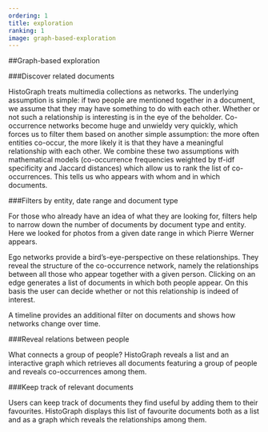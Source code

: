 ```yaml
---
ordering: 1
title: exploration
ranking: 1
image: graph-based-exploration
---
```


##Graph-based exploration

###Discover related documents


HistoGraph treats multimedia collections as networks. The underlying assumption is simple: if two people are mentioned together in a document, we assume that they may have something to do with each other. Whether or not such a relationship is interesting is in the eye of the beholder. Co-occurrence networks become huge and unwieldy very quickly, which forces us to filter them based on another simple assumption: the more often entities co-occur, the more likely it is that they have a meaningful relationship with each other. We combine these two assumptions with mathematical models (co-occurrence frequencies weighted by tf-idf specificity and Jaccard distances) which allow us to rank the list of co-occurrences. This tells us who appears with whom and in which documents.
 

###Filters by entity, date range and document type

For those who already have an idea of what they are looking for, filters help to narrow down the number of documents by document type and entity. Here we looked for photos from a given date range in which Pierre Werner appears.

Ego networks provide a bird’s-eye-perspective on these relationships. They reveal the structure of the co-occurrence network, namely the relationships between all those who appear together with a given person. Clicking on an edge generates a list of documents in which both people appear. On this basis the user can decide whether or not this relationship is indeed of interest.

A timeline provides an additional filter on documents and shows how networks change over time. 
 



###Reveal relations between people

What connects a group of people? HistoGraph reveals a list and an interactive graph which retrieves all documents featuring a group of people and reveals co-occurrences among them.

 
###Keep track of relevant documents

Users can keep track of documents they find useful by adding them to their favourites. HistoGraph displays this list of favourite documents both as a list and as a graph which reveals the relationships among them.
